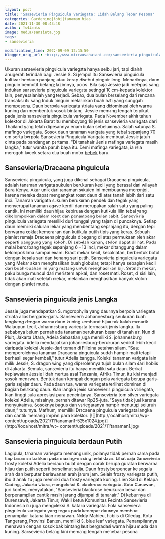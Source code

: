 ```yaml
---
layout: post
title: 'Sansevieria Pinguicula Variegata: Lidah Belang Tebar Pesona'
categories: Gardening|hobi|tanaman hias
date: 2021-11-30 08:43:48
author: Yudianto
image: media/sansieta.jpg
tags:
- sansevieria

modification_time: 2022-09-09 12:15:50
blogger_orig_url: "http://www.mitrausahatani.com/sansevieria-pinguicula-variegata-lidah.html"
---
```


Ukuran sansevieria pinguicula variegata hanya seibu jari, tapi dialah anugerah
terindah bagi Jessie S. Si jempol itu Sansevieria pinguicula kultivar berdaun
panjang atau kerap disebut pinguin long. Menariknya, daun pinguin bermotif
belang; lazimnya, polos. Bila saja Jessie jadi melepas sang indukan
sansevieria pinguicula variegata setinggi 10 cm-kepada kolektor lain,
penyesalanlah yang terjadi. Sebab, dua bulan berselang dari rencana transaksi
itu sang Induk pinguin melahirkan buah hati yang sungguh mempesona. Daun
berpola variegata striata yang didominasi oleh warna kuning dan membentuk
sosok bintang. Jessie memang tengah terpikat pada jenis sansevieria pinguicula
variegata. Pada November akhir tahun kolektor di Jakarta Barat itu memboyong
18 jenis sansevieria variegata dari Thailand yang telah dipesannya enam bulan
sebelumnya. Salah satunya S. mafingo variegata. Sosok daun tanaman varigata
yang tebal sepanjang 70 cm serta berpola Sansevieria Pinguicula Varigata
membuat Jessie jatuh cinta pada pandangan pertama. "Di tanahair Jenis mafinga
variegata masih langka," tutur wanita paruh baya itu. Demi mafinga variegata,
ia rela merogoh kocek setara dua buah motor
[bebek](https://www.mitrausahatani.com/topik/bebek "bebek") baru.

## Sansevieria/Dracaena pinguicula

Sansevieria pinguicula, yang juga dikenal sebagai Dracaena pinguicula, adalah
tanaman varigata sukulen berukuran kecil yang berasal dari wilayah Bura Kenya.
Akar unik dari tanaman sukulen ini membuatnya menonjol, karena mereka dapat
mengangkat roset daun di atas tanah lebih dari satu inci. Tanaman varigata
sukulen berukuran pendek dan tegak yang menyerupai tanaman agave kerdil dan
merupakan salah satu yang paling cantik. Ini memiliki daun hijau kebiruan
dengan kutikula lilin tebal yang dikelompokkan dalam roset dan penampang bulan
sabit. Sansevieria pinguicula variegata memiliki duri tunggal yang tajam di
puncaknya. Setiap daun memiliki saluran lebar yang membentang sepanjang itu,
dengan tepi berwarna coklat kemerahan dan kutikula putih tipis yang keras.
Sebuah planlet remaja Dracaena pinguicula dipegang di atas permukaan oleh akar
seperti panggung yang kokoh. Di sebelah kanan, stolon dapat dilihat. Pada
malai bercabang tegak sepanjang 6 – 13 inci, mekar ditanggung dalam kelompok
lima sampai enam. Bract mekar kecil, kecoklatan, berbentuk botol dengan kepala
sari dan benang sari putih. Sansevieria pinguicula variegata yang Mekar akan
menghasilkan buah globular, tetapi hanya sebagian kecil dari buah-buahan ini
yang matang untuk menghasilkan biji. Setelah mekar, paku bunga muncul dari
meristem apikal, dan roset mati. Roset, di sisi lain, tidak akan mati setelah
mekar, melainkan menghasilkan banyak stolon dengan planlet muda.

## Sansevieria pinguicula jenis Langka

Jessie juga mendapatkan S. mgcrophylla yang daunnya berpola variegata striata
alias bergaris-garis. Sansevieria Johannesburg seukuran buah lengkeng dengan
warna daun kuning semburat hijau tak kalah menarik. Walaupun kecil,
Johannesburg variegata termasuk jenis langka. Itu sebabnya belum pernah ada
tanaman berukuran besar di tanah air. Nun di Pluit, Jakarta Utara, Adelia
Sebastian juga memiliki S. johannesburg variegata. Adelia mendapatkan
johannesburg-berukuran sedikit lebih kecil daripada koleksi Jessie-dari teman
di Filipina setahun silam. "Saat memperolehnya tanaman Dracaena pinguicula
sudah hampir mati tetapi berhasil segar kembali," tutur Adelia bangga. Koleksi
tanaman varigata lain milik Jessie, S. dragon wing yang diperolehnya tujuh
bulan silam dari hobiis di Jakarta. Semula, sansevieria itu hanya memiliki
satu daun. Berkat kepiawaian Jessie lidah mertua asal Tanzania, Afrika Timur,
itu kini menjadi sosok menawan. Bentuk daun kompak dengan pola variegata
berupa garis-garis sejajar daun. Pada daun tua, warna variegata terlihat
dominan di bagian belakang daun. Kian langka jenis sansevieria pinguicula
variegata, kian tinggi pula apresiasi para pencintanya. Sansevieria tom silver
variegata koleksi Adelia, misalnya, pernah ditawar Rp25-juta. "Saya tidak jual
karena menyukainya. Sosoknya bagus dan variegatanya hampir menutupi seluruh
daun,” tuturnya. Mafhum, memiliki Dracaena pinguicula variegata langka dan
cantik memang impian para kolektor. [![](http://localhost/mitra/wp-
content/uploads/2021/11/tanaman1-525x1024.jpg)](http://localhost/mitra/wp-
content/uploads/2021/11/tanaman1.jpg)

## Sansevieria pinguicula berdaun Putih

Lagipula, tanaman variegata memang unik, polanya tidak pernah sama pada tiap
tanaman bahkan pada masing-masing helai daun. Lihat saja Sansevieria frosty
koleksi Adelia berdaun bulat dengan corak berupa guratan berwarna hijau dan
putih seperti berselimut salju. Daun frosty berpencar ke segala arah dan
berputar berlawanan arah jarum jam. Selain frosty variegata putih, ibu 3 anak
itu juga memiliki dua frosty variegata kuning. Lien Said di Kelapa Gading,
Jakarta Utara, mengoleksi S. blackrose variegata. Seto Gunawan, juri kontes,
menyatakan, "Sansevieria blackrose berukuran besar dan berpenampilan cantik
masih jarang dijumpai di tanahair." Di kebunnya di Durensawit, Jakarta Timur,
Wakil ketua Komunitas Pecinta Sansevieria Indonesia itu juga mengoleksi S.
katana variegata. Pola sansevieria pinguicula variegata yang tegas pada
keempat daunnya membuat penampilan katana kian menawan. Noldy Mahieu, hobiis
di Ciledug, Kota Tangerang, Provinsi Banten, memiliki S. blue leaf variegata.
Penampilannya menawan dengan sosok bak bintang laut bergradasi warna hijau
muda dan kuning. Sansevieria belang kini memang tengah menebar pesona.



